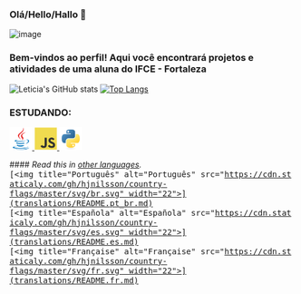 ### Olá/Hello/Hallo 👋

<!--
**mareshbard/mareshbard** is a ✨ _special_ ✨ repository because its `README.md` (this file) appears on your GitHub profile.


-->
![image](https://user-images.githubusercontent.com/125154278/233708572-361141a8-ae6d-41bd-b5ab-fdf099091a94.png)

### Bem-vindos ao perfil! Aqui você encontrará projetos e atividades de uma aluna do IFCE - Fortaleza

![Leticia's GitHub stats](https://github-readme-stats.vercel.app/api?username=mareshbard&show_icons=true&theme=tokyonight)
[![Top Langs](https://github-readme-stats.vercel.app/api/top-langs/?username=mareshbard&show_icons=true&theme=tokyonight)](https://github.com/mareshbard/github-readme-stats)

### ESTUDANDO:
<p align="left"> <a href="https://www.java.com" target="_blank" rel="noreferrer"> <img src="https://raw.githubusercontent.com/devicons/devicon/master/icons/java/java-original.svg" alt="java" width="40" height="40"/> </a> <a href="https://developer.mozilla.org/en-US/docs/Web/JavaScript" target="_blank" rel="noreferrer"> <img src="https://raw.githubusercontent.com/devicons/devicon/master/icons/javascript/javascript-original.svg" alt="javascript" width="40" height="40"/> </a> <a href="https://www.python.org" target="_blank" rel="noreferrer"> <img src="https://raw.githubusercontent.com/devicons/devicon/master/icons/python/python-original.svg" alt="python" width="40" height="40"/> </a> </p>

#### _Read this in [other languages](translations/Translations.md)._ 
 <kbd>[<img title="Português" alt="Português" src="https://cdn.staticaly.com/gh/hjnilsson/country-flags/master/svg/br.svg" width="22">](translations/README.pt_br.md)</kbd> 
 <kbd>[<img title="Española" alt="Española" src="https://cdn.staticaly.com/gh/hjnilsson/country-flags/master/svg/es.svg" width="22">](translations/README.es.md)</kbd> 
 <kbd>[<img title="Française" alt="Française" src="https://cdn.staticaly.com/gh/hjnilsson/country-flags/master/svg/fr.svg" width="22">](translations/README.fr.md)</kbd>


